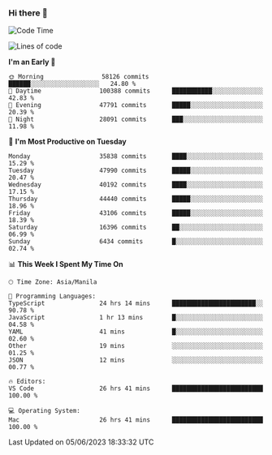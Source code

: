### Hi there 👋

<!--START_SECTION:waka-->
![Code Time](http://img.shields.io/badge/Code%20Time-4%2C030%20hrs%2044%20mins-blue)

![Lines of code](https://img.shields.io/badge/From%20Hello%20World%20I%27ve%20Written-98.2%20million%20lines%20of%20code-blue)

**I'm an Early 🐤** 

```text
🌞 Morning                58126 commits       ██████░░░░░░░░░░░░░░░░░░░   24.80 % 
🌆 Daytime                100388 commits      ███████████░░░░░░░░░░░░░░   42.83 % 
🌃 Evening                47791 commits       █████░░░░░░░░░░░░░░░░░░░░   20.39 % 
🌙 Night                  28091 commits       ███░░░░░░░░░░░░░░░░░░░░░░   11.98 % 
```
📅 **I'm Most Productive on Tuesday** 

```text
Monday                   35838 commits       ████░░░░░░░░░░░░░░░░░░░░░   15.29 % 
Tuesday                  47990 commits       █████░░░░░░░░░░░░░░░░░░░░   20.47 % 
Wednesday                40192 commits       ████░░░░░░░░░░░░░░░░░░░░░   17.15 % 
Thursday                 44440 commits       █████░░░░░░░░░░░░░░░░░░░░   18.96 % 
Friday                   43106 commits       █████░░░░░░░░░░░░░░░░░░░░   18.39 % 
Saturday                 16396 commits       ██░░░░░░░░░░░░░░░░░░░░░░░   06.99 % 
Sunday                   6434 commits        █░░░░░░░░░░░░░░░░░░░░░░░░   02.74 % 
```


📊 **This Week I Spent My Time On** 

```text
🕑︎ Time Zone: Asia/Manila

💬 Programming Languages: 
TypeScript               24 hrs 14 mins      ███████████████████████░░   90.78 % 
JavaScript               1 hr 13 mins        █░░░░░░░░░░░░░░░░░░░░░░░░   04.58 % 
YAML                     41 mins             █░░░░░░░░░░░░░░░░░░░░░░░░   02.60 % 
Other                    19 mins             ░░░░░░░░░░░░░░░░░░░░░░░░░   01.25 % 
JSON                     12 mins             ░░░░░░░░░░░░░░░░░░░░░░░░░   00.77 % 

🔥 Editors: 
VS Code                  26 hrs 41 mins      █████████████████████████   100.00 % 

💻 Operating System: 
Mac                      26 hrs 41 mins      █████████████████████████   100.00 % 
```


 Last Updated on 05/06/2023 18:33:32 UTC
<!--END_SECTION:waka-->


<!--
**rad182/rad182** is a ✨ _special_ ✨ repository because its `README.md` (this file) appears on your GitHub profile.

Here are some ideas to get you started:

- 🔭 I’m currently working on ...
- 🌱 I’m currently learning ...
- 👯 I’m looking to collaborate on ...
- 🤔 I’m looking for help with ...
- 💬 Ask me about ...
- 📫 How to reach me: ...
- 😄 Pronouns: ...
- ⚡ Fun fact: ...
-->
